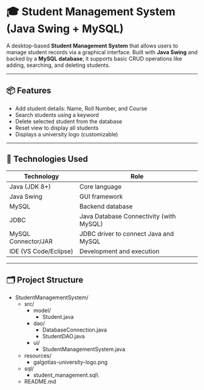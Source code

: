 # 🎓 Student Management System (Java Swing + MySQL)

A desktop-based **Student Management System** that allows users to manage student records via a graphical interface. Built with **Java Swing** and backed by a **MySQL database**, it supports basic CRUD operations like adding, searching, and deleting students.

---

## 📦 Features

- Add student details: Name, Roll Number, and Course
- Search students using a keyword
- Delete selected student from the database
- Reset view to display all students
- Displays a university logo (customizable)

---

## 🧰 Technologies Used

| Technology          | Role                                     |
|---------------------|------------------------------------------|
| Java (JDK 8+)        | Core language                           |
| Java Swing           | GUI framework                          |
| MySQL                | Backend database                        |
| JDBC                 | Java Database Connectivity (with MySQL) |
| MySQL Connector/JAR  | JDBC driver to connect Java and MySQL   |
| IDE (VS Code/Eclipse)| Development and execution               |

---

## 🗂 Project Structure
<ul>
  <li>StudentManagementSystem/
    <ul>
      <li>src/
        <ul>
          <li>model/
            <ul>
              <li>Student.java</li>
            </ul>
          </li>
          <li>dao/
            <ul>
              <li>DatabaseConnection.java </li>
              <li>StudentDAO.java </li>
            </ul>
          </li>
          <li>ui/
            <ul>
              <li>StudentManagementSystem.java </li>
            </ul>
          </li>
        </ul>
      </li>
      <li>resources/
        <ul>
          <li>galgotias-university-logo.png</li>
        </ul>
      </li>
      <li>sql/
        <ul>
          <li>student_management.sql\</li>
        </ul>
      </li>
      <li>README.md</li>
    </ul>
  </li>
</ul>

